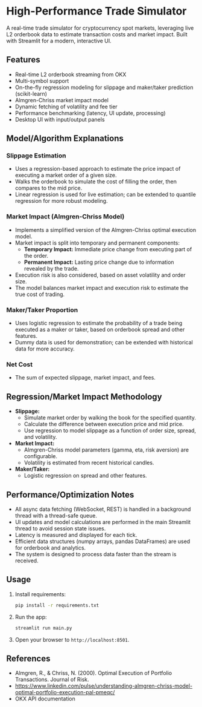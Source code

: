 # High-Performance Trade Simulator

A real-time trade simulator for cryptocurrency spot markets, leveraging live L2 orderbook data to estimate transaction costs and market impact. Built with Streamlit for a modern, interactive UI.

## Features
- Real-time L2 orderbook streaming from OKX
- Multi-symbol support
- On-the-fly regression modeling for slippage and maker/taker prediction (scikit-learn)
- Almgren-Chriss market impact model
- Dynamic fetching of volatility and fee tier
- Performance benchmarking (latency, UI update, processing)
- Desktop UI with input/output panels

## Model/Algorithm Explanations

### Slippage Estimation
- Uses a regression-based approach to estimate the price impact of executing a market order of a given size.
- Walks the orderbook to simulate the cost of filling the order, then compares to the mid price.
- Linear regression is used for live estimation; can be extended to quantile regression for more robust modeling.

### Market Impact (Almgren-Chriss Model)
- Implements a simplified version of the Almgren-Chriss optimal execution model.
- Market impact is split into temporary and permanent components:
  - **Temporary Impact:** Immediate price change from executing part of the order.
  - **Permanent Impact:** Lasting price change due to information revealed by the trade.
- Execution risk is also considered, based on asset volatility and order size.
- The model balances market impact and execution risk to estimate the true cost of trading.

### Maker/Taker Proportion
- Uses logistic regression to estimate the probability of a trade being executed as a maker or taker, based on orderbook spread and other features.
- Dummy data is used for demonstration; can be extended with historical data for more accuracy.

### Net Cost
- The sum of expected slippage, market impact, and fees.

## Regression/Market Impact Methodology
- **Slippage:**
  - Simulate market order by walking the book for the specified quantity.
  - Calculate the difference between execution price and mid price.
  - Use regression to model slippage as a function of order size, spread, and volatility.
- **Market Impact:**
  - Almgren-Chriss model parameters (gamma, eta, risk aversion) are configurable.
  - Volatility is estimated from recent historical candles.
- **Maker/Taker:**
  - Logistic regression on spread and other features.

## Performance/Optimization Notes
- All async data fetching (WebSocket, REST) is handled in a background thread with a thread-safe queue.
- UI updates and model calculations are performed in the main Streamlit thread to avoid session state issues.
- Latency is measured and displayed for each tick.
- Efficient data structures (numpy arrays, pandas DataFrames) are used for orderbook and analytics.
- The system is designed to process data faster than the stream is received.

## Usage
1. Install requirements:
   ```bash
   pip install -r requirements.txt
   ```
2. Run the app:
   ```bash
   streamlit run main.py
   ```
3. Open your browser to `http://localhost:8501`.

## References
- Almgren, R., & Chriss, N. (2000). Optimal Execution of Portfolio Transactions. Journal of Risk.
- https://www.linkedin.com/pulse/understanding-almgren-chriss-model-optimal-portfolio-execution-pal-pmeqc/
- OKX API documentation 